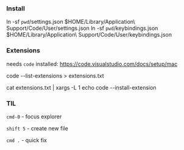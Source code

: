 
### Install

ln -sf `pwd`/settings.json $HOME/Library/Application\ Support/Code/User/settings.json
ln -sf `pwd`/keybindings.json $HOME/Library/Application\ Support/Code/User/keybindings.json

### Extensions

needs `code` installed: https://code.visualstudio.com/docs/setup/mac

code --list-extensions > extensions.txt

cat extensions.txt | xargs -L 1 echo code --install-extension

### TIL

`cmd-0` - focus explorer

`shift 5` - create new file

`cmd .` - quick fix


